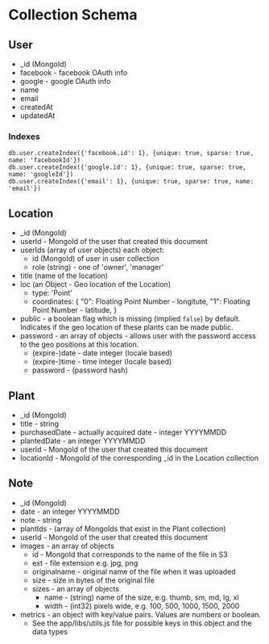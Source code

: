 # Collection Schema

## User

- _id (MongoId)
- facebook - facebook OAuth info
- google - google OAuth info
- name
- email
- createdAt
- updatedAt

### Indexes

```
db.user.createIndex({'facebook.id': 1}, {unique: true, sparse: true, name: 'facebookId'})
db.user.createIndex({'google.id': 1}, {unique: true, sparse: true, name: 'googleId'})
db.user.createIndex({'email': 1}, {unique: true, sparse: true, name: 'email'})
```

## Location

- _id (MongoId)
- userId - MongoId of the user that created this document
- userIds (array of user objects) each object:
  - id (MongoId) of user in user collection
  - role (string) - one of 'owner', 'manager'
- title (name of the location)
- loc (an Object - Geo location of the Location)
  - type: 'Point'
  - coordinates: {
    "0": Floating Point Number - longitute,
    "1": Floating Point Number - latitude,
  }
- public - a boolean flag which is missing (implied `false`) by default. Indicates if the geo location of these plants can be made public.
- password - an array of objects - allows user with the password access to the geo positions at this location.
  - (expire-)date - date integer (locale based)
  - (expire-)time - time integer (locale based)
  - password - (password hash)

## Plant

- _id (MongoId)
- title - string
- purchasedDate - actually acquired date - integer YYYYMMDD
- plantedDate - an integer YYYYMMDD
- userId - MongoId of the user that created this document
- locationId - MongoId of the corresponding _id in the Location collection

## Note

- _id (MongoId)
- date - an integer YYYYMMDD
- note - string 
- plantIds - (array of MongoIds that exist in the Plant collection)
- userId - MongoId of the user that created this document
- images - an array of objects
  - id - MongoId that corresponds to the name of the file in S3
  - ext - file extension e.g. jpg, png
  - originalname - original name of the file when it was uploaded
  - size - size in bytes of the original file
  - sizes - an array of objects
    - name - (string) name of the size, e.g. thumb, sm, md, lg, xl
    - width - (int32) pixels wide, e.g. 100, 500, 1000, 1500, 2000
- metrics - an object with key/value pairs. Values are numbers or boolean.
  - See the app/libs/utils.js file for possible keys in this object and the data types
